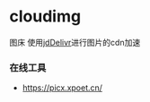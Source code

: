 # cloudimg
图床
使用[jdDelivr](https://cdn.jsdelivr.net/gh/XmchxUp/cloudimg@latest/img/)进行图片的cdn加速

### 在线工具
- https://picx.xpoet.cn/
